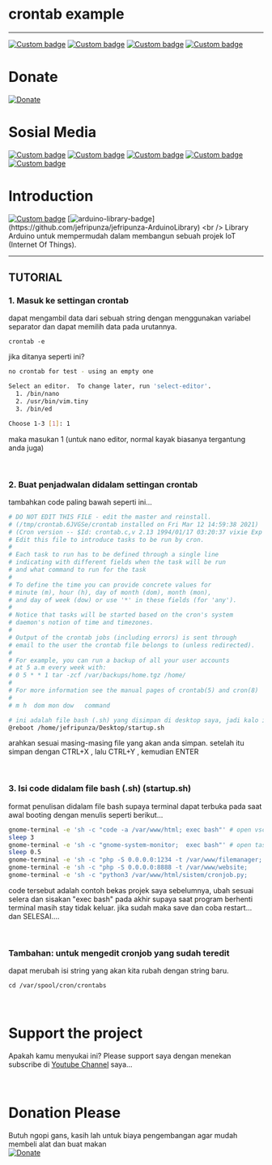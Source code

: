 # crontab example

---
[![Custom badge](https://img.shields.io/endpoint?style=for-the-badge&url=https%3A%2F%2Fjefripunza-youtube-channel-badge.vercel.app%2Fapi%2Fsubscriber)](https://www.youtube.com/user/jefripunza/)
[![Custom badge](https://img.shields.io/endpoint?style=for-the-badge&url=https%3A%2F%2Fjefripunza-youtube-channel-badge.vercel.app%2Fapi%2Fviews)](https://www.youtube.com/user/jefripunza/)
[![Custom badge](https://img.shields.io/endpoint?style=for-the-badge&url=https%3A%2F%2Fjefripunza-youtube-channel-badge.vercel.app%2Fapi%2Fcomments)](https://www.youtube.com/user/jefripunza/)
[![Custom badge](https://img.shields.io/endpoint?style=for-the-badge&url=https%3A%2F%2Fjefripunza-youtube-channel-badge.vercel.app%2Fapi%2Fvideos)](https://www.youtube.com/user/jefripunza/videos/)

# Donate
[![Donate](https://img.shields.io/badge/paypal-%2300457C.svg?&style=for-the-badge&logo=paypal&logoColor=white)](https://www.paypal.com/paypalme/jefripunza)

# Sosial Media

[![Custom badge](https://img.shields.io/badge/youtube-%23FF0000.svg?&style=for-the-badge&logo=youtube&logoColor=white)](https://www.youtube.com/user/jefripunza/)
[![Custom badge](https://img.shields.io/badge/instagram-%23E4405F.svg?&style=for-the-badge&logo=instagram&logoColor=white)](https://www.instagram.com/jefripunza/)
[![Custom badge](https://img.shields.io/badge/facebook-%231877F2.svg?&style=for-the-badge&logo=facebook&logoColor=white)](https://fb.com/jefripunza/)
[![Custom badge](https://img.shields.io/badge/twitter-%231DA1F2.svg?&style=for-the-badge&logo=twitter&logoColor=white)](https://twitter.com/jefripunza/)
[![Custom badge](https://img.shields.io/badge/linkedin-%230077B5.svg?&style=for-the-badge&logo=linkedin&logoColor=white)](https://www.linkedin.com/in/jefri-herdi-triyanto-ba76a8106/)

# Introduction
[![Custom badge](https://img.shields.io/badge/c%20-%2300599C.svg?&style=for-the-badge&logo=c&logoColor=white)](https://kelasrobot.com/belajar-pemrograman-dasar-arduino/)
[![arduino-library-badge](https://www.ardu-badge.com/badge/jefripunza.svg?)](https://github.com/jefripunza/jefripunza-ArduinoLibrary)
<br />
Library Arduino untuk mempermudah dalam membangun sebuah projek IoT (Internet Of Things).

---

## TUTORIAL

### 1. Masuk ke settingan crontab
dapat mengambil data dari sebuah string dengan menggunakan variabel separator dan dapat memilih data pada urutannya.
```shell
crontab -e
```
jika ditanya seperti ini?
```bash
no crontab for test - using an empty one

Select an editor.  To change later, run 'select-editor'.
  1. /bin/nano
  2. /usr/bin/vim.tiny
  3. /bin/ed

Choose 1-3 [1]: 1
```
maka masukan 1 (untuk nano editor, normal kayak biasanya tergantung anda juga)

<br />

### 2. Buat penjadwalan didalam settingan crontab
tambahkan code paling bawah seperti ini...
```bash
# DO NOT EDIT THIS FILE - edit the master and reinstall.
# (/tmp/crontab.6JVGSe/crontab installed on Fri Mar 12 14:59:38 2021)
# (Cron version -- $Id: crontab.c,v 2.13 1994/01/17 03:20:37 vixie Exp $)
# Edit this file to introduce tasks to be run by cron.
# 
# Each task to run has to be defined through a single line
# indicating with different fields when the task will be run
# and what command to run for the task
# 
# To define the time you can provide concrete values for
# minute (m), hour (h), day of month (dom), month (mon),
# and day of week (dow) or use '*' in these fields (for 'any').
# 
# Notice that tasks will be started based on the cron's system
# daemon's notion of time and timezones.
# 
# Output of the crontab jobs (including errors) is sent through
# email to the user the crontab file belongs to (unless redirected).
# 
# For example, you can run a backup of all your user accounts
# at 5 a.m every week with:
# 0 5 * * 1 tar -zcf /var/backups/home.tgz /home/
# 
# For more information see the manual pages of crontab(5) and cron(8)
# 
# m h  dom mon dow   command

# ini adalah file bash (.sh) yang disimpan di desktop saya, jadi kalo ingin membuat startup tinggal masukan ke file ini
@reboot /home/jefripunza/Desktop/startup.sh
```
arahkan sesuai masing-masing file yang akan anda simpan.
setelah itu simpan dengan CTRL+X , lalu CTRL+Y , kemudian ENTER

<br />

### 3. Isi code didalam file bash (.sh) (startup.sh)
format penulisan didalam file bash supaya terminal dapat terbuka pada saat awal booting dengan menulis seperti berikut...
```bash
gnome-terminal -e 'sh -c "code -a /var/www/html; exec bash"' # open vscode backend
sleep 3
gnome-terminal -e 'sh -c "gnome-system-monitor;  exec bash"' # open task manager
sleep 0.5
gnome-terminal -e 'sh -c "php -S 0.0.0.0:1234 -t /var/www/filemanager; exec bash"' # php dev filemanager, port: 1234
gnome-terminal -e 'sh -c "php -S 0.0.0.0:8888 -t /var/www/website;     exec bash"' # php dev website, port: 8888
gnome-terminal -e 'sh -c "python3 /var/www/html/sistem/cronjob.py;     exec bash"' # cronjob python (check routes backend for cronjob)
```
code tersebut adalah contoh bekas projek saya sebelumnya, ubah sesuai selera dan sisakan "exec bash" pada akhir supaya saat program berhenti terminal masih stay tidak keluar.
jika sudah maka save dan coba restart...
dan SELESAI....

<br />

### Tambahan: untuk mengedit cronjob yang sudah teredit
dapat merubah isi string yang akan kita rubah dengan string baru.
```shell
cd /var/spool/cron/crontabs
```

<br />

# Support the project
Apakah kamu menyukai ini? Please support saya dengan menekan subscribe di [Youtube Channel](https://www.youtube.com/user/jefripunza/) saya...

<br />

# Donation Please
Butuh ngopi gans, kasih lah untuk biaya pengembangan agar mudah membeli alat dan buat makan <br />
[![Donate](https://img.shields.io/badge/paypal-%2300457C.svg?&style=for-the-badge&logo=paypal&logoColor=white)](https://www.paypal.com/paypalme/jefripunza)
